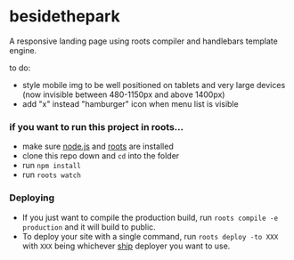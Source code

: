 # besidethepark

A responsive landing page using roots compiler and handlebars template engine.

to do:
- style mobile img to be well positioned on tablets and very large devices (now invisible between 480-1150px and above 1400px)
- add "x" instead "hamburger" icon when menu list is visible


### if you want to run this project in roots...

- make sure [node.js](http://nodejs.org) and [roots](http://roots.cx) are installed
- clone this repo down and `cd` into the folder
- run `npm install`
- run `roots watch`


### Deploying

- If you just want to compile the production build, run `roots compile -e production` and it will build to public.
- To deploy your site with a single command, run `roots deploy -to XXX` with `XXX` being whichever [ship](https://github.com/carrot/ship#usage) deployer you want to use.
